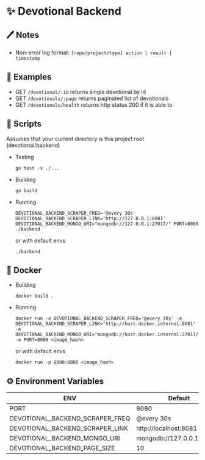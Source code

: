 # ✨ Devotional Backend
## 🖊 Notes

 - Non-error log format: `[repo/project/type] action | result | timestamp`
  

## 🤔 Examples

 - GET `/devotional/:id` returns single devotional by id
 - GET `/devotionals/:page` returns paginated list of devotionals
 - GET `/devotionals/health` returns http status 200 if it is able to

## 🌟 Scripts

Assumes that your current directory is this project root (devotional/backend)

- Testing

  `go test -v ./...`

- Building

  `go build`

- Running

  ```
  DEVOTIONAL_BACKEND_SCRAPER_FREQ='@every 30s' DEVOTIONAL_BACKEND_SCRAPER_LINK='http://127.0.0.1:8081' DEVOTIONAL_BACKEND_MONGO_URI="mongodb://127.0.0.1:27017/" PORT=8080 ./backend
  ```

  or with default envs

  ` ./backend `

## 🐳 Docker 

- Building

  `docker build .`

- Running 
  
  ```
  docker run -e DEVOTIONAL_BACKEND_SCRAPER_FREQ='@every 30s' -e DEVOTIONAL_BACKEND_SCRAPER_LINK='http://host.docker.internal:8081' -e DEVOTIONAL_BACKEND_MONGO_URI="mongodb://host.docker.internal:27017/" -e PORT=8080 <image_hash>
  ```

  or with default envs

  `docker run -p 8080:8080 <image_hash>`

## ⚙️ Environment Variables

| ENV                                    | Default                      |
| -------------------------------------- | ---------------------------- |
| PORT                                   | 8080                         |
| DEVOTIONAL_BACKEND_SCRAPER_FREQ        | @every 30s                   |
| DEVOTIONAL_BACKEND_SCRAPER_LINK        | http://localhost:8081        |
| DEVOTIONAL_BACKEND_MONGO_URI           | mongodb://127.0.0.1:27017/   |
| DEVOTIONAL_BACKEND_PAGE_SIZE           | 10                           |

